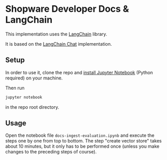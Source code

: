 # Shopware Developer Docs & LangChain

This implementation uses the [LangChain](https://langchain.readthedocs.io/en/latest/index.html) library.

It is based on the [LangChain Chat](https://blog.langchain.dev/langchain-chat/) implementation.

## Setup

In order to use it, clone the repo and [install Jupyter Notebook](https://jupyter.org/install#jupyter-notebook) (Python required) on your machine.

Then run

```sh
jupyter notebook
```

in the repo root directory.

## Usage

Open the notebook file `docs-ingest-evaluation.ipynb` and execute the steps one by one from top to bottom. The step "create vector store" takes about 10 minutes, but it only has to be performed once (unless you make changes to the preceding steps of course).